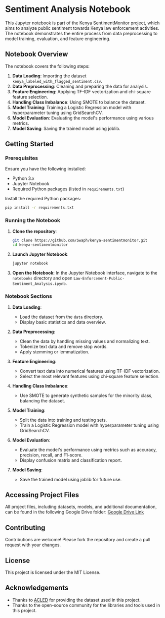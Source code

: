 # Sentiment Analysis Notebook

This Jupyter notebook is part of the Kenya SentimentMonitor project, which aims to analyze public sentiment towards Kenya law enforcement activities. The notebook demonstrates the entire process from data preprocessing to model training, evaluation, and feature engineering.

## Notebook Overview

The notebook covers the following steps:

1. **Data Loading**: Importing the dataset `kenya_labeled_with_flagged_sentiment.csv`.
2. **Data Preprocessing**: Cleaning and preparing the data for analysis.
3. **Feature Engineering**: Applying TF-IDF vectorization and chi-square feature selection.
4. **Handling Class Imbalance**: Using SMOTE to balance the dataset.
5. **Model Training**: Training a Logistic Regression model with hyperparameter tuning using GridSearchCV.
6. **Model Evaluation**: Evaluating the model's performance using various metrics.
7. **Model Saving**: Saving the trained model using joblib.

## Getting Started

### Prerequisites

Ensure you have the following installed:

- Python 3.x
- Jupyter Notebook
- Required Python packages (listed in `requirements.txt`)

Install the required Python packages:

```bash
pip install -r requirements.txt
```

### Running the Notebook

1. **Clone the repository**:
    ```bash
    git clone https://github.com/Swaph/kenya-sentimentmonitor.git
    cd kenya-sentimentmonitor
    ```

2. **Launch Jupyter Notebook**:
    ```bash
    jupyter notebook
    ```

3. **Open the Notebook**:
    In the Jupyter Notebook interface, navigate to the `notebooks` directory and open `Law-Enforcement-Public-Sentiment_Analysis.ipynb`.

### Notebook Sections

1. **Data Loading**:
    - Load the dataset from the `data` directory.
    - Display basic statistics and data overview.

2. **Data Preprocessing**:
    - Clean the data by handling missing values and normalizing text.
    - Tokenize text data and remove stop words.
    - Apply stemming or lemmatization.

3. **Feature Engineering**:
    - Convert text data into numerical features using TF-IDF vectorization.
    - Select the most relevant features using chi-square feature selection.

4. **Handling Class Imbalance**:
    - Use SMOTE to generate synthetic samples for the minority class, balancing the dataset.

5. **Model Training**:
    - Split the data into training and testing sets.
    - Train a Logistic Regression model with hyperparameter tuning using GridSearchCV.

6. **Model Evaluation**:
    - Evaluate the model's performance using metrics such as accuracy, precision, recall, and F1-score.
    - Display confusion matrix and classification report.

7. **Model Saving**:
    - Save the trained model using joblib for future use.

## Accessing Project Files

All project files, including datasets, models, and additional documentation, can be found in the following Google Drive folder:
[Google Drive Link](https://drive.google.com/drive/folders/1TgQhWarpPPWu6E6_4uXA1eOqEFnDxjGm?usp=sharing)

## Contributing

Contributions are welcome! Please fork the repository and create a pull request with your changes.

## License

This project is licensed under the MIT License.

## Acknowledgements

- Thanks to [ACLED](https://acleddata.com) for providing the dataset used in this project.
- Thanks to the open-source community for the libraries and tools used in this project.
```
